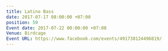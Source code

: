 ```yaml
---
title: Latino Bass
date: 2017-07-17 08:00:00 +07:00
position: 59
Event date: 2017-07-22 00:00:00 +07:00
Venue: Birdcage
Event URL: https://www.facebook.com/events/491738124496819/
---
```


